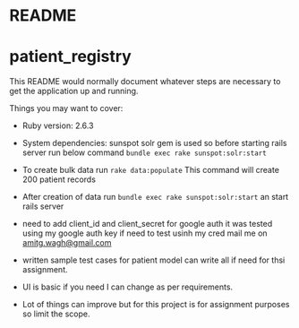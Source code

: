 # README
# patient_registry
This README would normally document whatever steps are necessary to get the
application up and running.

Things you may want to cover:

* Ruby version: 2.6.3

* System dependencies: 
sunspot solr gem is used 
so before starting rails server run below command
`bundle exec rake sunspot:solr:start`

* To create bulk data run
`rake data:populate`
This command will create 200 patient records

* After creation of data run
`bundle exec rake sunspot:solr:start` an start rails server

* need to add client_id and client_secret for google auth it was tested using my google auth key if need to test usinh my cred mail me on amitg.wagh@gmail.com

* written sample test cases for patient model can write all if need for thsi assignment.
 
 * UI is basic if you need I can change as per requirements.
 
 * Lot of things can improve but for this project is for assignment purposes so limit the scope.
 
 


